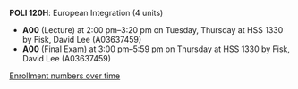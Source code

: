 **POLI 120H**: European Integration (4 units)

- **A00** (Lecture) at 2:00 pm–3:20 pm on Tuesday, Thursday at HSS 1330 by Fisk, David Lee (A03637459)
- **A00** (Final Exam) at 3:00 pm–5:59 pm on Thursday at HSS 1330 by Fisk, David Lee (A03637459)

[Enrollment numbers over time](./POLI120H.tsv)
